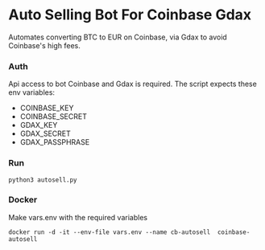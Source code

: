 # Auto Selling Bot For Coinbase Gdax
Automates converting BTC to EUR on Coinbase, via Gdax to avoid Coinbase's high fees.


### Auth
Api access to bot Coinbase and Gdax is required. The script expects these env variables:

- COINBASE_KEY
- COINBASE_SECRET	
- GDAX_KEY
- GDAX_SECRET
- GDAX_PASSPHRASE


### Run
	python3 autosell.py  
	
### Docker
Make vars.env with the required variables

	docker run -d -it --env-file vars.env --name cb-autosell  coinbase-autosell

